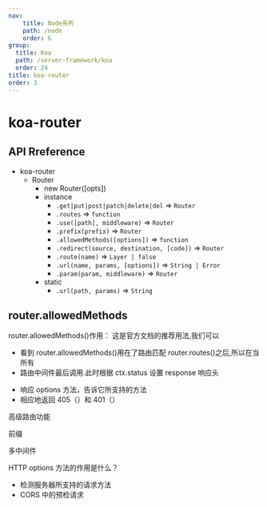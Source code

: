 ```yaml
---
nav:
    title: Node系列
    path: /node
    order: 6
group:
  title: Koa
  path: /server-framework/koa
  order: 24
title: koa-router
order: 3
---
```


# koa-router

## API Rreference

- koa-router
  - Router
    - new Router([opts])
    - instance
      - `.get|put|post|patch|delete|del` => `Router`
      - `.routes` => `function`
      - `.use([path], middleware)` => `Router`
      - `.prefix(prefix)` => `Router`
      - `.allowedMethods([options])` => `function`
      - `.redirect(source, destination, [code])` => `Router`
      - `.route(name)` => `Layer | false`
      - `.url(name, params, [options])` => `String | Error`
      - `.param(param, middleware)` => `Router`
    - static
      - `.url(path, params)` => `String`

## router.allowedMethods

router.allowedMethods()作用： 这是官方文档的推荐用法,我们可以

- 看到 router.allowedMethods()用在了路由匹配 router.routes()之后,所以在当所有
- 路由中间件最后调用.此时根据 ctx.status 设置 response 响应头

* 响应 options 方法，告诉它所支持的方法
* 相应地返回 405（）和 401（）

高级路由功能

前缀

多中间件

HTTP options 方法的作用是什么？

- 检测服务器所支持的请求方法
- CORS 中的预检请求

